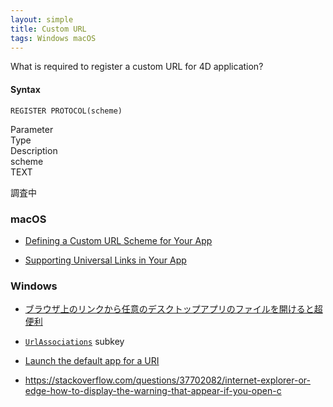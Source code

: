 ```yaml
---
layout: simple
title: Custom URL
tags: Windows macOS
---
```


What is required to register a custom URL for 4D application?

<!--more-->

#### Syntax

```
REGISTER PROTOCOL(scheme)
```

<div class="grid">
  <div class="syntax-th cell cell--2">Parameter</div>
  <div class="syntax-th cell cell--2">Type</div>
  <div class="syntax-th cell cell--8">Description</div>
  <div class="syntax-td cell cell--2">scheme</div>
  <div class="syntax-td cell cell--2">TEXT</div>
  <div class="syntax-td cell cell--8"></div>             
</div>

調査中

### macOS

* [Defining a Custom URL Scheme for Your App](https://developer.apple.com/documentation/xcode/defining-a-custom-url-scheme-for-your-app)

* [Supporting Universal Links in Your App](https://developer.apple.com/documentation/xcode/supporting-universal-links-in-your-app)

### Windows

* [ブラウザ上のリンクから任意のデスクトップアプリのファイルを開けると超便利](https://qiita.com/kojimadev/items/74100c8557a92939ef69)

* [`UrlAssociations`](https://docs.microsoft.com/en-us/windows/win32/shell/default-programs#urlassociations) subkey

* [Launch the default app for a URI](https://docs.microsoft.com/en-us/windows/uwp/launch-resume/launch-default-app)

* https://stackoverflow.com/questions/37702082/internet-explorer-or-edge-how-to-display-the-warning-that-appear-if-you-open-c
